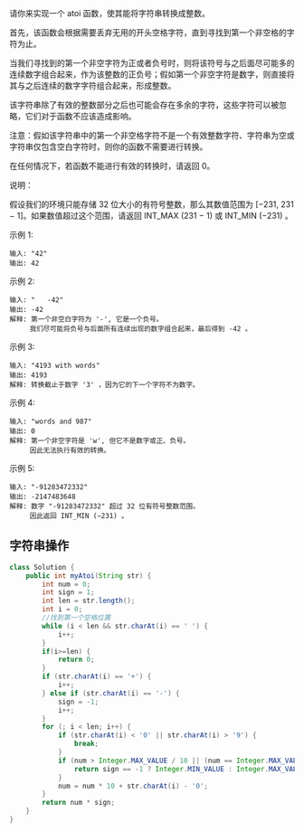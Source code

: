 请你来实现一个 atoi 函数，使其能将字符串转换成整数。

首先，该函数会根据需要丢弃无用的开头空格字符，直到寻找到第一个非空格的字符为止。

当我们寻找到的第一个非空字符为正或者负号时，则将该符号与之后面尽可能多的连续数字组合起来，作为该整数的正负号；假如第一个非空字符是数字，则直接将其与之后连续的数字字符组合起来，形成整数。

该字符串除了有效的整数部分之后也可能会存在多余的字符，这些字符可以被忽略，它们对于函数不应该造成影响。

注意：假如该字符串中的第一个非空格字符不是一个有效整数字符、字符串为空或字符串仅包含空白字符时，则你的函数不需要进行转换。

在任何情况下，若函数不能进行有效的转换时，请返回 0。

说明：

假设我们的环境只能存储 32 位大小的有符号整数，那么其数值范围为 [−231,  231 − 1]。如果数值超过这个范围，请返回  INT_MAX (231 − 1) 或 INT_MIN (−231) 。

示例 1:

```
输入: "42"
输出: 42
```


示例 2:

```
输入: "   -42"
输出: -42
解释: 第一个非空白字符为 '-', 它是一个负号。
     我们尽可能将负号与后面所有连续出现的数字组合起来，最后得到 -42 。
```


示例 3:

```
输入: "4193 with words"
输出: 4193
解释: 转换截止于数字 '3' ，因为它的下一个字符不为数字。
```


示例 4:

```
输入: "words and 987"
输出: 0
解释: 第一个非空字符是 'w', 但它不是数字或正、负号。
     因此无法执行有效的转换。
```


示例 5:

```
输入: "-91283472332"
输出: -2147483648
解释: 数字 "-91283472332" 超过 32 位有符号整数范围。 
     因此返回 INT_MIN (−231) 。
```



## 字符串操作

```java
class Solution {
    public int myAtoi(String str) {
        int num = 0;
        int sign = 1;
        int len = str.length();
        int i = 0;
        //找到第一个空格位置
        while (i < len && str.charAt(i) == ' ') {
            i++;
        }
        if(i>=len) {
            return 0;
        }
        if (str.charAt(i) == '+') {
            i++;
        } else if (str.charAt(i) == '-') {
            sign = -1;
            i++;
        }
        for (; i < len; i++) {
            if (str.charAt(i) < '0' || str.charAt(i) > '9') {
                break;
            }
            if (num > Integer.MAX_VALUE / 10 || (num == Integer.MAX_VALUE/10 && (str.charAt(i) - '0') > Integer.MAX_VALUE % 10)) {
                return sign == -1 ? Integer.MIN_VALUE : Integer.MAX_VALUE;
            }
            num = num * 10 + str.charAt(i) - '0';
        }
        return num * sign;        
    }
}
```


